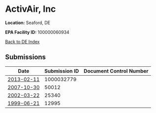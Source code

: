 # ActivAir, Inc

**Location:** Seaford, DE

**EPA Facility ID:** 100000060934

[Back to DE Index](../../index.md)

## Submissions

| Date | Submission ID | Document Control Number |
|------|--------------|-------------------------|
| [2013-02-11](submissions/1000032779.md) | 1000032779 |  |
| [2007-10-30](submissions/50012.md) | 50012 |  |
| [2002-03-22](submissions/25340.md) | 25340 |  |
| [1999-06-21](submissions/12995.md) | 12995 |  |
